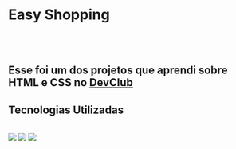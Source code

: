 <h1>Easy Shopping</h1>
<br>
<br>
<h2>Esse foi um dos projetos que aprendi sobre HTML e CSS no <a href="https://rodolfomori.com.br/devclub">DevClub</a></h2>

<h2>Tecnologias Utilizadas</h2>
<br>
<img src="https://img.shields.io/badge/HTML5-E34F26?style=for-the-badge&logo=html5&logoColor=white">
<img src="https://img.shields.io/badge/CSS3-1572B6?style=for-the-badge&logo=css3&logoColor=white">

<img src="https://github.com/edwardhungria-dev/wide-coverage-location/blob/master/img2/Mockup%20Wide%20Coverage%20Location.png?raw=true">
